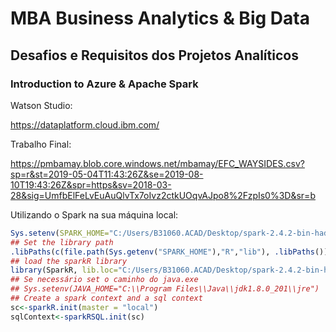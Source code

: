 # MBA Business Analytics & Big Data
## Desafios e Requisitos dos Projetos Analíticos
### Introduction to Azure & Apache Spark


Watson Studio:

https://dataplatform.cloud.ibm.com/

Trabalho Final:

https://pmbamay.blob.core.windows.net/mbamay/EFC_WAYSIDES.csv?sp=r&st=2019-05-04T11:43:26Z&se=2019-08-10T19:43:26Z&spr=https&sv=2018-03-28&sig=UmfbElFeLvEuAuQlvTx7oIvz2ctkUOqvAJpo8%2FzpIs0%3D&sr=b


Utilizando o Spark na sua máquina local:

```R
Sys.setenv(SPARK_HOME="C:/Users/B31060.ACAD/Desktop/spark-2.4.2-bin-hadoop2.7")
## Set the library path
.libPaths(c(file.path(Sys.getenv("SPARK_HOME"),"R","lib"), .libPaths()))
## load the sparkR library
library(SparkR, lib.loc="C:/Users/B31060.ACAD/Desktop/spark-2.4.2-bin-hadoop2.7/R/lib")
## Se necessário set o caminho do java.exe
## Sys.setenv(JAVA_HOME="C:\\Program Files\\Java\\jdk1.8.0_201\\jre")
## Create a spark context and a sql context
sc<-sparkR.init(master = "local")
sqlContext<-sparkRSQL.init(sc)
